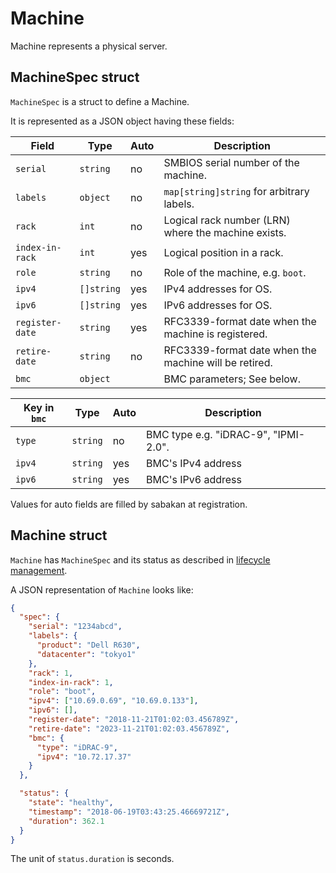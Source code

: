 Machine
=======

Machine represents a physical server.

MachineSpec struct
------------------

`MachineSpec` is a struct to define a Machine.

It is represented as a JSON object having these fields:

Field           | Type       | Auto | Description
--------------- | ---------- | ---- | -----------
`serial`        | `string`   | no   | SMBIOS serial number of the machine.
`labels`        | `object`   | no   | `map[string]string` for arbitrary labels.
`rack`          | `int`      | no   | Logical rack number (LRN) where the machine exists.
`index-in-rack` | `int`      | yes  | Logical position in a rack.
`role`          | `string`   | no   | Role of the machine, e.g. `boot`.
`ipv4`          | `[]string` | yes  | IPv4 addresses for OS.
`ipv6`          | `[]string` | yes  | IPv6 addresses for OS.
`register-date` | `string`   | yes  | RFC3339-format date when the machine is registered.
`retire-date`   | `string`   | no   | RFC3339-format date when the machine will be retired.
`bmc`           | `object`   |      | BMC parameters; See below.

Key in `bmc`    | Type     | Auto | Description
--------------- | -------- | ---- | -----------
`type`          | `string` | no   | BMC type e.g. "iDRAC-9", "IPMI-2.0".
`ipv4`          | `string` | yes  | BMC's IPv4 address
`ipv6`          | `string` | yes  | BMC's IPv6 address

Values for auto fields are filled by sabakan at registration.

Machine struct
--------------

`Machine` has `MachineSpec` and its status as described in [lifecycle management](lifecycle.md).

A JSON representation of `Machine` looks like:

```json
{
  "spec": {
    "serial": "1234abcd",
    "labels": {
      "product": "Dell R630",
      "datacenter": "tokyo1"
    },
    "rack": 1,
    "index-in-rack": 1,
    "role": "boot",
    "ipv4": ["10.69.0.69", "10.69.0.133"],
    "ipv6": [],
    "register-date": "2018-11-21T01:02:03.456789Z",
    "retire-date": "2023-11-21T01:02:03.456789Z",
    "bmc": {
      "type": "iDRAC-9",
      "ipv4": "10.72.17.37"
    }
  },

  "status": {
    "state": "healthy",
    "timestamp": "2018-06-19T03:43:25.46669721Z",
    "duration": 362.1
  }
}
```

The unit of `status.duration` is seconds.
